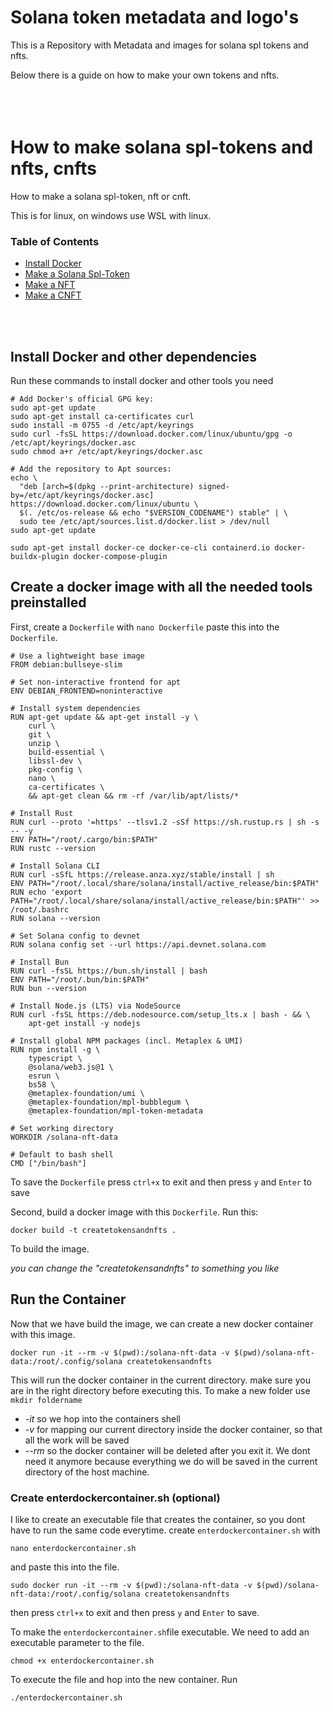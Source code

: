 # Solana token metadata and logo's
This is a Repository with Metadata and images for solana spl tokens and nfts.

Below there is a guide on how to make your own tokens and nfts.
<br><br><br><br>
# How to make solana spl-tokens and nfts, cnfts
How to make a solana spl-token, nft or cnft.

This is for linux, on windows use WSL with linux.

<h3>Table of Contents</h3>
<ul>
<li><a href="https://github.com/niels-joel/Solana-tokens-metadata#install-docker-and-other-dependencies">Install Docker</a></li>
<li><a href="https://github.com/niels-joel/Solana-tokens-metadata#Make-a-Solana-Spl-token">Make a Solana Spl-Token</a></li>
<li><a href="https://github.com/niels-joel/Solana-tokens-metadata#Make-a-nft">Make a NFT</a></li>
<li><a href="https://github.com/niels-joel/Solana-tokens-metadata#Make-a-cnft">Make a CNFT</a></li>
</ul>
<br><br>

## Install Docker and other dependencies
Run these commands to install docker and other tools you need
```
# Add Docker's official GPG key:
sudo apt-get update
sudo apt-get install ca-certificates curl
sudo install -m 0755 -d /etc/apt/keyrings
sudo curl -fsSL https://download.docker.com/linux/ubuntu/gpg -o /etc/apt/keyrings/docker.asc
sudo chmod a+r /etc/apt/keyrings/docker.asc

# Add the repository to Apt sources:
echo \
  "deb [arch=$(dpkg --print-architecture) signed-by=/etc/apt/keyrings/docker.asc] https://download.docker.com/linux/ubuntu \
  $(. /etc/os-release && echo "$VERSION_CODENAME") stable" | \
  sudo tee /etc/apt/sources.list.d/docker.list > /dev/null
sudo apt-get update
```
```
sudo apt-get install docker-ce docker-ce-cli containerd.io docker-buildx-plugin docker-compose-plugin
```

## Create a docker image with all the needed tools preinstalled
First, create a `Dockerfile` with `nano Dockerfile`
paste this into the `Dockerfile`.
```
# Use a lightweight base image
FROM debian:bullseye-slim

# Set non-interactive frontend for apt
ENV DEBIAN_FRONTEND=noninteractive

# Install system dependencies
RUN apt-get update && apt-get install -y \
    curl \
    git \
    unzip \
    build-essential \
    libssl-dev \
    pkg-config \
    nano \
    ca-certificates \
    && apt-get clean && rm -rf /var/lib/apt/lists/*

# Install Rust
RUN curl --proto '=https' --tlsv1.2 -sSf https://sh.rustup.rs | sh -s -- -y
ENV PATH="/root/.cargo/bin:$PATH"
RUN rustc --version

# Install Solana CLI
RUN curl -sSfL https://release.anza.xyz/stable/install | sh
ENV PATH="/root/.local/share/solana/install/active_release/bin:$PATH"
RUN echo 'export PATH="/root/.local/share/solana/install/active_release/bin:$PATH"' >> /root/.bashrc
RUN solana --version

# Set Solana config to devnet
RUN solana config set --url https://api.devnet.solana.com

# Install Bun
RUN curl -fsSL https://bun.sh/install | bash
ENV PATH="/root/.bun/bin:$PATH"
RUN bun --version

# Install Node.js (LTS) via NodeSource
RUN curl -fsSL https://deb.nodesource.com/setup_lts.x | bash - && \
    apt-get install -y nodejs

# Install global NPM packages (incl. Metaplex & UMI)
RUN npm install -g \
    typescript \
    @solana/web3.js@1 \
    esrun \
    bs58 \
    @metaplex-foundation/umi \
    @metaplex-foundation/mpl-bubblegum \
    @metaplex-foundation/mpl-token-metadata

# Set working directory
WORKDIR /solana-nft-data

# Default to bash shell
CMD ["/bin/bash"]

```
To save the `Dockerfile` press `ctrl+x` to exit and then press `y` and `Enter` to save

Second, build a docker image with this `Dockerfile`. Run this:
```
docker build -t createtokensandnfts .
```
To build the image. 

*you can change the "createtokensandnfts" to something you like*

## Run the Container
Now that we have build the image, we can create a new docker container with this image.
```
docker run -it --rm -v $(pwd):/solana-nft-data -v $(pwd)/solana-nft-data:/root/.config/solana createtokensandnfts
```
This will run the docker container in the current directory. make sure you are in the right directory before executing this.
To make a new folder use `mkdir foldername`
- *-it* so we hop into the containers shell
- *-v* for mapping our current directory inside the docker container, so that all the work will be saved
- *--rm* so the docker container will be deleted after you exit it. We dont need it anymore because everything we do will be saved in the current directory of the host machine.

### Create enterdockercontainer.sh (optional)
I like to create an executable file that creates the container, so you dont have to run the same code everytime.
create `enterdockercontainer.sh` with 
```
nano enterdockercontainer.sh
```
and paste this into the file.
```
sudo docker run -it --rm -v $(pwd):/solana-nft-data -v $(pwd)/solana-nft-data:/root/.config/solana createtokensandnfts
```
then press `ctrl+x` to exit and then press `y` and `Enter` to save.

To make the `enterdockercontainer.sh`file executable. We need to add an executable parameter to the file.
```
chmod +x enterdockercontainer.sh
```
To execute the file and hop into the new container. Run 
```
./enterdockercontainer.sh
```
